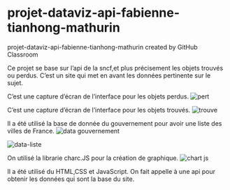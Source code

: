 # projet-dataviz-api-fabienne-tianhong-mathurin
projet-dataviz-api-fabienne-tianhong-mathurin created by GitHub Classroom

Ce projet se base sur l’api de la sncf,et plus précisement les objets trouvés ou perdus. C’est un site qui met en avant les données pertinente sur le sujet.

C’est une capture d’écran de l’interface pour les objets perdus.
![pert](https://github.com/adatechschool/projet-dataviz-api-fabienne-tianhong-mathurin/assets/146751373/af7ef573-b0e5-470a-b23c-4b1c7ca05a1b)

C’est une capture d’écran de l’interface pour les objets trouvés.
![trouve](https://github.com/adatechschool/projet-dataviz-api-fabienne-tianhong-mathurin/assets/146751373/f6f451b6-9b77-4b24-981e-8ff808685522)

Il a été utilisé la base de donnée du gouvernement pour avoir une liste des villes de France.
![data gouvernement](https://github.com/adatechschool/projet-dataviz-api-fabienne-tianhong-mathurin/assets/146751373/919b3675-8004-403f-b119-5b9f8276df3e)

![data-liste](https://github.com/adatechschool/projet-dataviz-api-fabienne-tianhong-mathurin/assets/146751373/c93e5bcb-ee2a-4c12-ab74-8c16ce02a8d7)

On utilisé la librarie charc.JS pour la création de graphique.
![chart js](https://github.com/adatechschool/projet-dataviz-api-fabienne-tianhong-mathurin/assets/1467513/06d0ce96-88b0-4489-8808-9c051906b5d0)

Il a été utilisé du HTML,CSS et JavaScript. On fait appelle à une api pour obtenir les données qui sont la base du site.
